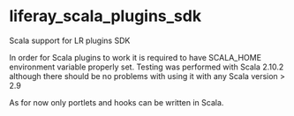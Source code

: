 liferay_scala_plugins_sdk
=========================

Scala support for LR plugins SDK

In order for Scala plugins to work it is required to have SCALA_HOME environment variable properly set. 
Testing was performed with Scala 2.10.2 although there should be no problems with using it with any Scala version > 2.9

As for now only portlets and hooks can be written in Scala.
